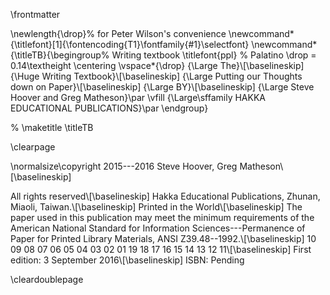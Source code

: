 \frontmatter

\newlength{\drop}% for Peter Wilson's convenience
\newcommand*{\titlefont}[1]{\fontencoding{T1}\fontfamily{#1}\selectfont}
\newcommand*{\titleTB}{\begingroup% Writing textbook
\titlefont{ppl} % Palatino
\drop = 0.14\textheight
\centering
\vspace*{\drop}
{\Large The}\\[\baselineskip]
{\Huge Writing Textbook}\\[\baselineskip]
{\Large Putting our Thoughts down on Paper}\\[\baselineskip]
{\Large BY}\\[\baselineskip]
{\Large Steve Hoover and Greg Matheson}\par
\vfill
{\Large\sffamily HAKKA EDUCATIONAL PUBLICATIONS}\par
\endgroup}

% \maketitle
\titleTB

\clearpage


\normalsize\copyright 2015---2016 Steve Hoover, Greg Matheson\\[\baselineskip]

All rights reserved\\[\baselineskip]
Hakka Educational Publications, Zhunan, Miaoli, Taiwan.\\[\baselineskip]
Printed in the World\\[\baselineskip]
The paper used in this publication may meet the minimum requirements of the American National Standard for
Information Sciences---Permanence of Paper for Printed Library Materials, ANSI Z39.48--1992.\\[\baselineskip]
10 09 08 07 06 05 04 03 02 01 19 18 17 16 15 14 13 12 11\\[\baselineskip]
First edition: 3 September 2016\\[\baselineskip]
ISBN: Pending

\cleardoublepage
